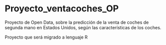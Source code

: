 # Proyecto_ventacoches_OP
Proyecto de Open Data, sobre la predicción de la venta de coches de segunda mano en Estados Unidos, según las características de los coches. 

Proyecto que será migrado a lenguaje R
